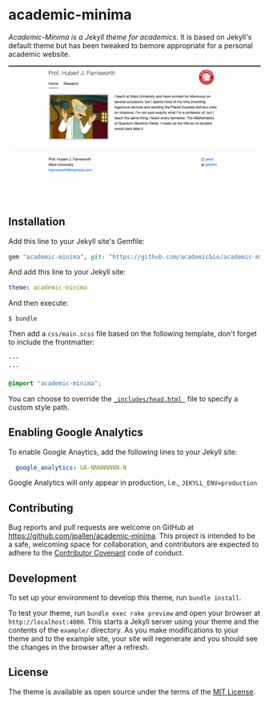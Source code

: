 # academic-minima

*Academic-Minima is a Jekyll theme for academics*. It is based on Jekyll's default theme but has been tweaked to bemore appropriate for a personal academic website.

![academic-minima theme preview](/screenshot.png)

## Installation

Add this line to your Jekyll site's Gemfile:

```ruby
gem "academic-minima", git: "https://github.com/academicbio/academic-minima.git"
```

And add this line to your Jekyll site:

```yaml
theme: academic-minima
```

And then execute:

    $ bundle
    
Then add a `css/main.scss` file based on the following template, don't forget to include the frontmatter:

```css
---
---

@import "academic-minima";
```

You can choose to override the [`_includes/head.html `](_includes/head.html) file to specify a custom style path.

## Enabling Google Analytics

To enable Google Anaytics, add the following lines to your Jekyll site:

```yaml
  google_analytics: UA-NNNNNNNN-N
```

Google Analytics will only appear in production, i.e., `JEKYLL_ENV=production`

## Contributing

Bug reports and pull requests are welcome on GitHub at https://github.com/jpallen/academic-minima. This project is intended to be a safe, welcoming space for collaboration, and contributors are expected to adhere to the [Contributor Covenant](http://contributor-covenant.org) code of conduct.

## Development

To set up your environment to develop this theme, run `bundle install`.

To test your theme, run `bundle exec rake preview` and open your browser at `http://localhost:4000`. This starts a Jekyll server using your theme and the contents of the `example/` directory. As you make modifications to your theme and to the example site, your site will regenerate and you should see the changes in the browser after a refresh.

## License

The theme is available as open source under the terms of the [MIT License](http://opensource.org/licenses/MIT).
